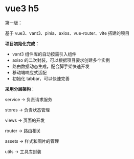 # vue3 h5

第一版：

基于 vue3、vant3、pinia、axios、vue-router、vite 搭建的项目

**项目初始化完成**：

* vant3 组件库的自动按需引入组件
* axiso 的二次封装，可以根据项目要求创建多个实例
* 路由数据动态生成，配合脚手架快速开发
* 移动端响应式适配
* 初始化 tabbar，可以快速完善

**采用分层架构**：

service  -> 负责请求服务

stores -> 负责状态管理

views -> 页面的开发

router -> 路由相关

assets -> 样式和图片的管理

utils -> 工具库封装
